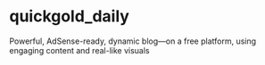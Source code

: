 # quickgold_daily
Powerful, AdSense-ready, dynamic blog—on a free platform, using engaging content and real-like visuals
